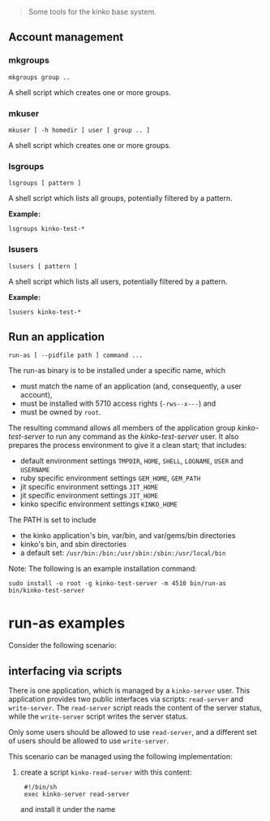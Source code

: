 > Some tools for the kinko base system.

## Account management

### mkgroups

    mkgroups group ..

A shell script which creates one or more groups. 

### mkuser

    mkuser [ -h homedir ] user [ group .. ]

A shell script which creates one or more groups. 

### lsgroups

    lsgroups [ pattern ]
    
A shell script which lists all groups, potentially filtered by a pattern.

**Example:**

    lsgroups kinko-test-*

### lsusers

    lsusers [ pattern ]

A shell script which lists all users, potentially filtered by a pattern.

**Example:**

    lsusers kinko-test-*

## Run an application

    run-as [ --pidfile path ] command ...

The run-as binary is to be installed under a specific name, which 

- must match the name of an application (and, consequently, a user account),
- must be installed with 5710 access rights (`-rws--x---`) and 
- must be owned by `root`.

The resulting command allows all members of the application group *kinko-test-server* 
to run any command as the *kinko-test-server* user. It also prepares the process
environment to give it a clean start; that includes:

- default environment settings `TMPDIR`, `HOME`, `SHELL`, `LOGNAME`, `USER` and `USERNAME`
- ruby specific environment settings `GEM_HOME`, `GEM_PATH`
- jit specific environment settings `JIT_HOME`
- jit specific environment settings `JIT_HOME`
- kinko specific environment settings `KINKO_HOME`

The PATH is set to include 

- the kinko application's bin, var/bin, and var/gems/bin directories
- kinko's bin, and sbin directories
- a default set: `/usr/bin:/bin:/usr/sbin:/sbin:/usr/local/bin`

Note: The following is an example installation command:

    sudo install -o root -g kinko-test-server -m 4510 bin/run-as bin/kinko-test-server

# run-as examples

Consider the following scenario:

## interfacing via scripts

There is one application, which is managed by a `kinko-server` user. This application
provides two public interfaces via scripts: `read-server` and `write-server`. 
The `read-server` script reads the content of the server status, while the `write-server`
script writes the server status.

Only some users should be allowed to use `read-server`, and a different set of users
should be allowed to use `write-server`.

This scenario can be managed using the following implementation:

1. create a script `kinko-read-server` with this content:

        #!/bin/sh
        exec kinko-server read-server
    
    and install it under the name 
